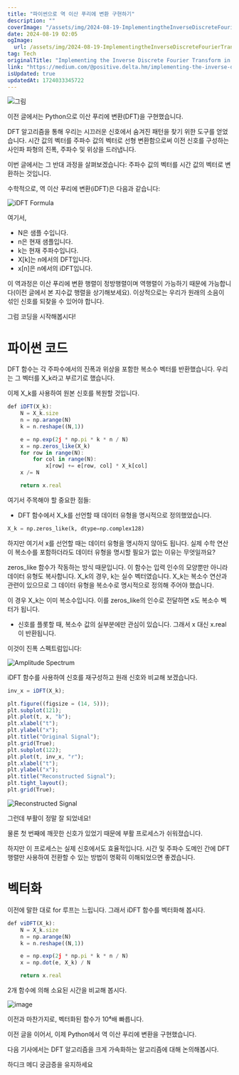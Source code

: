 ```yaml
---
title: "파이썬으로 역 이산 푸리에 변환 구현하기"
description: ""
coverImage: "/assets/img/2024-08-19-ImplementingtheInverseDiscreteFourierTransforminPython_0.png"
date: 2024-08-19 02:05
ogImage:
  url: /assets/img/2024-08-19-ImplementingtheInverseDiscreteFourierTransforminPython_0.png
tag: Tech
originalTitle: "Implementing the Inverse Discrete Fourier Transform in Python"
link: "https://medium.com/@positive.delta.hm/implementing-the-inverse-discrete-fourier-transform-in-python-1f53e28631c9"
isUpdated: true
updatedAt: 1724033345722
---
```


![그림](/assets/img/2024-08-19-ImplementingtheInverseDiscreteFourierTransforminPython_0.png)

이전 글에서는 Python으로 이산 푸리에 변환(DFT)을 구현했습니다.

DFT 알고리즘을 통해 우리는 시끄러운 신호에서 숨겨진 패턴을 찾기 위한 도구를 얻었습니다. 시간 값의 벡터를 주파수 값의 벡터로 선형 변환함으로써 이전 신호를 구성하는 사인파 파형의 진폭, 주파수 및 위상을 드러냅니다.

이번 글에서는 그 반대 과정을 살펴보겠습니다: 주파수 값의 벡터를 시간 값의 벡터로 변환하는 것입니다.

<div class="content-ad"></div>

수학적으로, 역 이산 푸리에 변환(iDFT)은 다음과 같습니다:

![iDFT Formula](/assets/img/2024-08-19-ImplementingtheInverseDiscreteFourierTransforminPython_1.png)

여기서,

- N은 샘플 수입니다.
- n은 현재 샘플입니다.
- k는 현재 주파수입니다.
- X[k]는 n에서의 DFT입니다.
- x[n]은 n에서의 iDFT입니다.

<div class="content-ad"></div>

이 역과정은 이산 푸리에 변환 행렬이 정방행렬이며 역행렬이 가능하기 때문에 가능합니다(이전 글에서 본 지수값 행렬을 상기해보세요). 이상적으로는 우리가 원래의 소음이 섞인 신호를 되찾을 수 있어야 합니다.

그럼 코딩을 시작해봅시다!

# 파이썬 코드

DFT 함수는 각 주파수에서의 진폭과 위상을 포함한 복소수 벡터를 반환했습니다. 우리는 그 벡터를 X_k라고 부르기로 했습니다.

<div class="content-ad"></div>

이제 X_k를 사용하여 원본 신호를 복원할 것입니다.

```js
def iDFT(X_k):
    N = X_k.size
    n = np.arange(N)
    k = n.reshape((N,1))

    e = np.exp(2j * np.pi * k * n / N)
    x = np.zeros_like(X_k)
    for row in range(N):
        for col in range(N):
            x[row] += e[row, col] * X_k[col]
    x /= N

    return x.real
```

여기서 주목해야 할 중요한 점들:

- DFT 함수에서 X_k를 선언할 때 데이터 유형을 명시적으로 정의했었습니다.

<div class="content-ad"></div>

```python
X_k = np.zeros_like(k, dtype=np.complex128)
```

하지만 여기서 x를 선언할 때는 데이터 유형을 명시하지 않아도 됩니다. 실제 수학 연산이 복소수를 포함하더라도 데이터 유형을 명시할 필요가 없는 이유는 무엇일까요?

zeros_like 함수가 작동하는 방식 때문입니다. 이 함수는 입력 인수의 모양뿐만 아니라 데이터 유형도 복사합니다. X_k의 경우, k는 실수 벡터였습니다. X_k는 복소수 연산과 관련이 있으므로 그 데이터 유형을 복소수로 명시적으로 정의해 주어야 했습니다.

이 경우 X_k는 이미 복소수입니다. 이를 zeros_like의 인수로 전달하면 x도 복소수 벡터가 됩니다.

<div class="content-ad"></div>

- 신호를 플롯할 때, 복소수 값의 실부분에만 관심이 있습니다. 그래서 x 대신 x.real이 반환됩니다.

이것이 진폭 스펙트럼입니다:

![Amplitude Spectrum](/assets/img/2024-08-19-ImplementingtheInverseDiscreteFourierTransforminPython_2.png)

iDFT 함수를 사용하여 신호를 재구성하고 원래 신호와 비교해 보겠습니다.

<div class="content-ad"></div>

```js
inv_x = iDFT(X_k);

plt.figure((figsize = (14, 5)));
plt.subplot(121);
plt.plot(t, x, "b");
plt.xlabel("t");
plt.ylabel("x");
plt.title("Original Signal");
plt.grid(True);
plt.subplot(122);
plt.plot(t, inv_x, "r");
plt.xlabel("t");
plt.ylabel("x");
plt.title("Reconstructed Signal");
plt.tight_layout();
plt.grid(True);
```

![Reconstructed Signal](/assets/img/2024-08-19-ImplementingtheInverseDiscreteFourierTransforminPython_3.png)

그런데 부활이 정말 잘 되었네요!

물론 첫 번째에 깨끗한 신호가 있었기 때문에 부활 프로세스가 쉬워졌습니다.

<div class="content-ad"></div>

하지만 이 프로세스는 실제 신호에서도 효율적입니다. 시간 및 주파수 도메인 간에 DFT 행렬만 사용하여 전환할 수 있는 방법이 명확히 이해되었으면 좋겠습니다.

# 벡터화

이전에 말한 대로 for 루프는 느립니다. 그래서 iDFT 함수를 벡터화해 봅시다.

```js
def viDFT(X_k):
    N = X_k.size
    n = np.arange(N)
    k = n.reshape((N,1))

    e = np.exp(2j * np.pi * k * n / N)
    x = np.dot(e, X_k) / N

    return x.real
```

<div class="content-ad"></div>

2개 함수에 의해 소요된 시간을 비교해 봅시다.

![image](/assets/img/2024-08-19-ImplementingtheInverseDiscreteFourierTransforminPython_4.png)

이전과 마찬가지로, 벡터화된 함수가 10⁴배 빠릅니다.

이전 글을 이어서, 이제 Python에서 역 이산 푸리에 변환을 구현했습니다.

<div class="content-ad"></div>

다음 기사에서는 DFT 알고리즘을 크게 가속화하는 알고리즘에 대해 논의해봅시다.

하디크 메디
궁금증을 유지하세요
